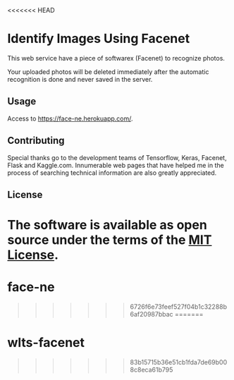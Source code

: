 <<<<<<< HEAD
# Identify Images Using Facenet

This web service have a piece of softwarex (Facenet) to recognize photos.

Your uploaded photos will be deleted immediately after the automatic recognition is done and never saved in the server.

## Usage
Access to https://face-ne.herokuapp.com/.

## Contributing
Special thanks go to the development teams of Tensorflow, Keras, Facenet, Flask and Kaggle.com.
Innumerable web pages that have helped me in the process of searching technical information are also greatly appreciated.

## License
The software is available as open source under the terms of the [MIT License](http://opensource.org/licenses/MIT).
=======
# face-ne
>>>>>>> 6726f6e73feef527f04b1c32288b6af20987bbac
=======
# wlts-facenet
>>>>>>> 83b15715b36e51cb1fda7de69b008c8eca61b795
